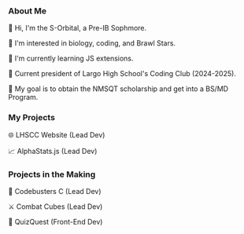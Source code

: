<h3 class="aboutMe"> About Me </h3> 
<p class="aboutMe">👋 Hi, I'm the S-Orbital, a Pre-IB Sophmore.  </p>
<p class="aboutMe">👀 I'm interested in biology, coding, and Brawl Stars.  </p>
<p class="aboutMe">🌱 I'm currently learning JS extensions.  </p>
<p class="aboutMe">👑 Current president of Largo High School's Coding Club (2024-2025).  </p>
<p class="aboutMe">🎯 My goal is to obtain the NMSQT scholarship and get into a BS/MD Program. </p> 
<h3 class="aboutMe">My Projects </h3>  
<p class="aboutMe">🌐 LHSCC Website (Lead Dev)  </p>
<p class="aboutMe">📈 AlphaStats.js (Lead Dev)  </p>
<h3 class="aboutMe">Projects in the Making </h3>  
<p class="aboutMe">📄 Codebusters C (Lead Dev)  </p>
<p class="aboutMe">⚔️ Combat Cubes (Lead Dev)  </p>
<p class="aboutMe">📝 QuizQuest (Front-End Dev) </p>
